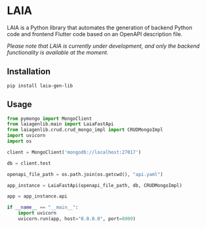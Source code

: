 # LAIA 

LAIA is a Python library that automates the generation of backend Python code and frontend Flutter code based on an OpenAPI description file. 

*Please note that LAIA is currently under development, and only the backend functionality is available at the moment.*

## Installation

```
pip install laia-gen-lib
```

## Usage

```py
from pymongo import MongoClient
from laiagenlib.main import LaiaFastApi
from laiagenlib.crud.crud_mongo_impl import CRUDMongoImpl
import uvicorn
import os

client = MongoClient('mongodb://localhost:27017')

db = client.test

openapi_file_path = os.path.join(os.getcwd(), "api.yaml")

app_instance = LaiaFastApi(openapi_file_path, db, CRUDMongoImpl)

app = app_instance.api

if __name__ == "__main__":
    import uvicorn
    uvicorn.run(app, host="0.0.0.0", port=8000)
```